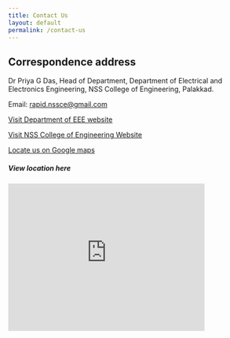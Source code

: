 ```yaml
---
title: Contact Us
layout: default
permalink: /contact-us
---
```


## Correspondence address
Dr Priya G Das, Head of Department, 
Department of Electrical and Electronics Engineering,
NSS College of Engineering, Palakkad.

Email: rapid.nssce@gmail.com

[Visit Department of EEE website](http://nssce.ac.in/dep_eee/index.html)

[Visit NSS College of Engineering Website](http://www.nssce.ac.in/)

[Locate us on Google maps]('https://g.page/NSSCE?share')

##### View location here

<iframe src="https://www.google.com/maps/embed?pb=!1m18!1m12!1m3!1d3918.833916679549!2d76.64040811474936!3d10.824018892289237!2m3!1f0!2f0!3f0!3m2!1i1024!2i768!4f13.1!3m3!1m2!1s0x3ba86fd51d8e1faf%3A0x4e3d7915b3621961!2sNSS%20College%20of%20Engineering%2C%20Palakkad!5e0!3m2!1sen!2sin!4v1617031814554!5m2!1sen!2sin" width="400" height="300" style="border:0;" allowfullscreen="" loading="lazy"></iframe>
